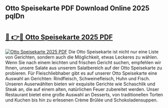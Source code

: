 ## Otto Speisekarte PDF Download Online 2025 pqlDn

# <h2><a href="http://gc7pmsv.nevu.top/?p=Otto+Speisekarte">🔗 👉🔴 Otto Speisekarte 2025 PDF</a></h2>

[![Otto Speisekarte 2025 PDF](https://i.imgur.com/dBaPXMq.png)](http://gc7pmsv.nevu.top/?p=Otto+Speisekarte)
Die Otto Speisekarte ist nicht nur eine Liste von Gerichten, sondern auch die Möglichkeit, etwas Leckeres zu wählen. Wenn Sie nach einem leichten und frischen Gericht suchen, empfehlen wir Ihnen, unsere Salate aus unserem Salatbereich auf der Otto Speisekarte zu probieren. Für Fleischliebhaber gibt es auf unserer Otto Speisekarte eine Auswahl an Gerichten: Rindfleisch, Schweinefleisch, Huhn und Fisch. Unseren Auserwählten bieten wir exquisite Gerichte wie Schaschlik und Steak an, die auf einem alten, natürlichen Feuer zubereitet werden. Unser Restaurant bietet eine große Auswahl an Desserts, von traditionellen Torten und Kuchen bis hin zu erlesenen Crème Brûlée und Schokoladensuppen.

